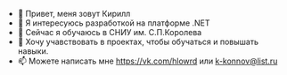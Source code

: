 - 👋 Привет, меня зовут Кирилл
- 👀 Я интересуюсь разработкой на платформе .NET
- 🌱 Сейчас я обучаюсь в СНИУ им. С.П.Королева
- 💞️ Хочу учавствовать в проектах, чтобы обучаться и повышать навыки.
- 📫 Можете написать мне https://vk.com/hlowrd или k-konnov@list.ru 
